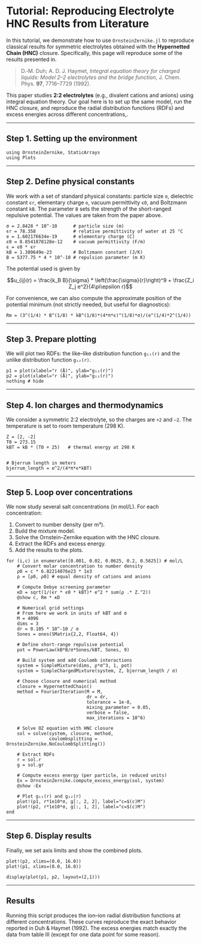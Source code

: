# Tutorial: Reproducing Electrolyte HNC Results from Literature

In this tutorial, we demonstrate how to use `OrnsteinZernike.jl` to reproduce classical results for symmetric electrolytes obtained with the **Hypernetted Chain (HNC)** closure. Specifically, this page will reproduce some of the results presented in.

> D.‐M. Duh; A. D. J. Haymet, *Integral equation theory for charged liquids: Model 2–2 electrolytes and the bridge function*, J. Chem. Phys. **97**, 7716–7729 (1992).

This paper studies **2:2 electrolytes** (e.g., divalent cations and anions) using integral equation theory. Our goal here is to set up the same model, run the HNC closure, and reproduce the radial distribution functions (RDFs) and excess energies across different concentrations,.  

---

## Step 1. Setting up the environment

```@example elec
using OrnsteinZernike, StaticArrays
using Plots
```

---

## Step 2. Define physical constants

We work with a set of standard physical constants: particle size `σ`, dielectric constant `ϵr`, elementary charge `e`, vacuum permittivity `ϵ0`, and Boltzmann constant `kB`. The parameter `B` sets the strength of the short-ranged repulsive potential. The values are taken from the paper above.

```@example elec
σ = 2.8428 * 10^-10      # particle size (m)
ϵr = 78.358              # relative permittivity of water at 25 °C
e = 1.602176634e-19      # elementary charge (C)
ϵ0 = 8.8541878128e-12    # vacuum permittivity (F/m)
ϵ = ϵ0 * ϵr
kB = 1.380649e-23        # Boltzmann constant (J/K)
B = 5377.75 * 4 * 10^-10 # repulsion parameter (m K)
```
The potential used is given by

$$u_{ij}(r) = \frac{k_B B}{\sigma} * \left(\frac{\sigma}{r}\right)^9 +  \frac{Z_i Z_j e^2}{4\pi\epsilon r}$$

For convenience, we can also compute the approximate position of the potential minimum (not strictly needed, but useful for diagnostics):

```@example elec
Rm = (3^(1/4) * B^(1/8) * kB^(1/8)*(4*π*ϵ)^(1/8)*σ)/(e^(1/4)*2^(1/4))
```

---

## Step 3. Prepare plotting

We will plot two RDFs: the like–like distribution function `g₁₁(r)` and the unlike distribution function `g₁₂(r)`.

```@example elec
p1 = plot(xlabel="r (Å)", ylab="g₁₁(r)")
p2 = plot(xlabel="r (Å)", ylab="g₁₂(r)")
nothing # hide
```

---

## Step 4. Ion charges and thermodynamics

We consider a symmetric 2:2 electrolyte, so the charges are `+2` and `–2`. The temperature is set to room temperature (298 K). 

```@example elec
Z = [2, -2] 
T0 = 273.15
kBT = kB * (T0 + 25)   # thermal energy at 298 K


# Bjerrum length in meters
bjerrum_length = e^2/(4*π*ϵ*kBT) 
```

---

## Step 5. Loop over concentrations

We now study several salt concentrations (in mol/L). For each concentration:

1. Convert to number density (per m³).
2. Build the mixture model.
3. Solve the Ornstein–Zernike equation with the HNC closure.
4. Extract the RDFs and excess energy.
5. Add the results to the plots.

```@example elec
for (i,c) in enumerate([0.001, 0.02, 0.0625, 0.2, 0.5625]) # mol/L
    # Convert molar concentration to number density
    ρ0 = c * 6.02214076e23 * 1e3  
    ρ = [ρ0, ρ0] # equal density of cations and anions

    # Compute Debye screening parameter
    κD = sqrt(1/(ϵr * ϵ0 * kBT)* e^2 * sum(ρ .* Z.^2))
    @show c, Rm * κD

    # Numerical grid settings
    # From here we work in units of kBT and σ
    M = 4096
    dims = 3
    dr = 0.105 * 10^-10 / σ  
    Sones = ones(SMatrix{2,2, Float64, 4})

    # Define short-range repulsive potential
    pot = PowerLaw(kB*B/σ*Sones/kBT, Sones, 9)

    # Build system and add Coulomb interactions
    system = SimpleMixture(dims, ρ*σ^3, 1, pot)
    system = SimpleChargedMixture(system, Z, bjerrum_length / σ)

    # Choose closure and numerical method
    closure = HypernettedChain()
    method = FourierIteration(M = M,
                              dr = dr,
                              tolerance = 1e-8,
                              mixing_parameter = 0.05,
                              verbose = false,
                              max_iterations = 10^6)

    # Solve OZ equation with HNC closure
    sol = solve(system, closure, method,
                coulombsplitting = OrnsteinZernike.NoCoulombSplitting())

    # Extract RDFs
    r = sol.r 
    g = sol.gr

    # Compute excess energy (per particle, in reduced units)
    Ex = OrnsteinZernike.compute_excess_energy(sol, system)
    @show -Ex

    # Plot g₁₁(r) and g₁₂(r)
    plot!(p1, r*1e10*σ, g[:, 2, 2], label="c=$(c)M")
    plot!(p2, r*1e10*σ, g[:, 1, 2], label="c=$(c)M")
end
```

---

## Step 6. Display results

Finally, we set axis limits and show the combined plots.

```@example elec
plot!(p2, xlims=(0.0, 16.0))
plot!(p1, xlims=(0.0, 16.0))

display(plot(p1, p2, layout=(2,1)))
```

---

## Results

Running this script produces the ion–ion radial distribution functions at different concentrations. These curves reproduce the exact behavior reported in Duh & Haymet (1992). The excess energies match exactly the data from table III (except for one data point for some reason).  

